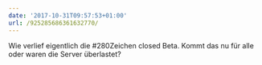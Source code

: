```yaml
---
date: '2017-10-31T09:57:53+01:00'
url: /925285686361632770/
---
```

Wie verlief eigentlich die #280Zeichen closed Beta. Kommt das nu für alle oder waren die Server überlastet?
